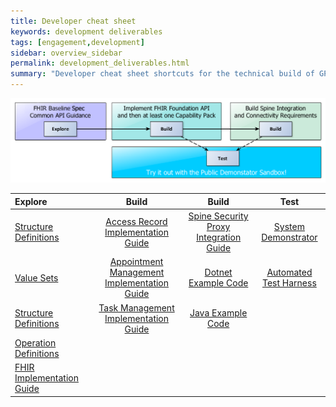 ```yaml
---
title: Developer cheat sheet
keywords: development deliverables
tags: [engagement,development]
sidebar: overview_sidebar
permalink: development_deliverables.html
summary: "Developer cheat sheet shortcuts for the technical build of GP Connect API"
---
```


![Development Flow](images/development/development_flow.png)

| Explore | Build | Build | Test |
| :------ | :---: | :---: | :--: |
| [Structure Definitions](https://github.com/nhsconnect/gpconnect-fhir/tree/develop/StructureDefinitions) | [Access Record Implementation Guide](accessrecord.html) | [Spine Security Proxy Integration Guide](integration_spine_security_proxy_implementation_guide.html) | [System Demonstrator](system_demonstrator.html) |
| [Value Sets](https://github.com/nhsconnect/gpconnect-fhir/tree/develop/ValueSets) | [Appointment Management Implementation Guide](appointments.html) | [Dotnet Example Code](https://github.com/nhsconnect/gpconnect-dotnet-examples/) | [Automated Test Harness](https://github.com/nhsconnect/gpconnect-provider-testing/) |
| [Structure Definitions](https://github.com/nhsconnect/gpconnect-fhir/tree/develop/StructureDefinitions) | [Task Management Implementation Guide](tasks.html)  | [Java Example Code](https://github.com/nhsconnect/gpconnect-java-examples/) |
| [Operation Definitions](https://github.com/nhsconnect/gpconnect-fhir/tree/develop/OperationDefinitions) | | |
| [FHIR Implementation Guide](development_fhir_api_guidance.html) | | |
